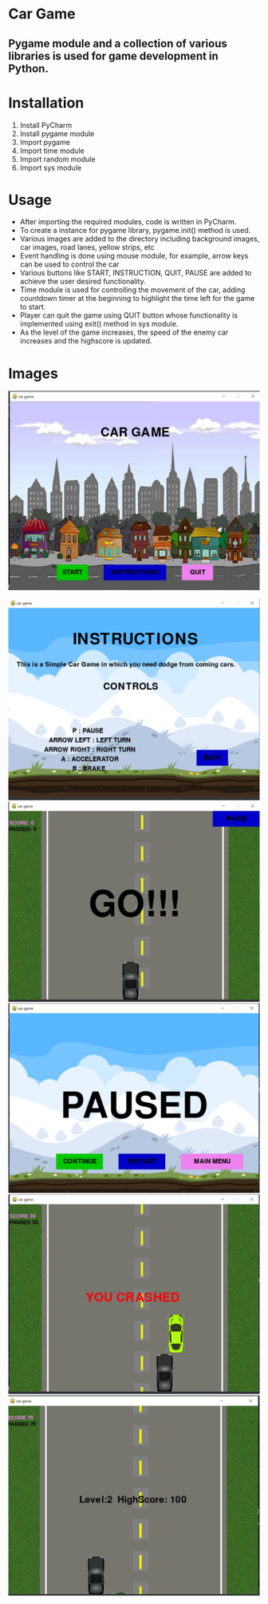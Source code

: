 # Car Game
## Pygame module and a collection of various libraries is used for game development in Python. 
# Installation
1. Install PyCharm
2. Install pygame module
3. Import pygame
4. Import time module
5. Import random module
6. Import sys module
# Usage
- After importing the required modules, code is written in PyCharm.
- To create a instance for pygame library, pygame.init() method is used.
- Various images are added to the directory including background images, car images, road lanes, yellow strips, etc
- Event handling is done using mouse module, for example, arrow keys can be used to control the car
- Various buttons like START, INSTRUCTION, QUIT, PAUSE are added to achieve the user desired functionality.
- Time module is used for controlling the movement of the car, adding countdown timer at the beginning to highlight the time left for the game to start.
- Player can quit the game using QUIT button whose functionality is implemented using exit() method in sys module.
- As the level of the game increases, the speed of the enemy car increases and the highscore is updated.

# Images
![Main_Screen](main_screen.jpg "Home Screen")

![Instructions](instructions.jpg "Instructions")
![Start](go.jpg "Start")
![Paused](paused.jpg "Paused")
![Crashed](crashed.jpg "Crashed")
![Level](level+highscore.jpg "Levels & Highscore")




